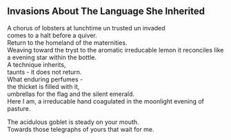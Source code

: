 Invasions About The Language She Inherited
------------------------------------------
A chorus of lobsters at lunchtime un trusted un invaded  
comes to a halt before a quiver.  
Return to the homeland of the maternities.  
Weaving toward the tryst to the aromatic irreducable lemon it reconciles like a evening star within the bottle.  
A technique inherits,  
taunts - it does not return.  
What enduring perfumes -  
the thicket is filled with it,  
umbrellas for the flag and the silent emerald.  
Here I am, a irreducable hand coagulated in the moonlight evening of pasture.  
  
The acidulous goblet is steady on your mouth.  
Towards those telegraphs of yours that wait for me.  
